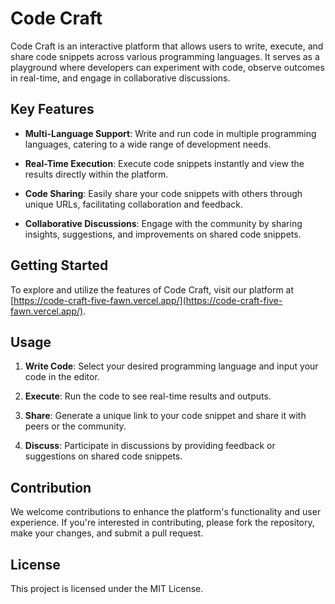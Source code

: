 # Code Craft

Code Craft is an interactive platform that allows users to write, execute, and share code snippets across various programming languages. It serves as a playground where developers can experiment with code, observe outcomes in real-time, and engage in collaborative discussions.

## Key Features

- **Multi-Language Support**: Write and run code in multiple programming languages, catering to a wide range of development needs.

- **Real-Time Execution**: Execute code snippets instantly and view the results directly within the platform.

- **Code Sharing**: Easily share your code snippets with others through unique URLs, facilitating collaboration and feedback.

- **Collaborative Discussions**: Engage with the community by sharing insights, suggestions, and improvements on shared code snippets.

## Getting Started

To explore and utilize the features of Code Craft, visit our platform at [https://code-craft-five-fawn.vercel.app/](https://code-craft-five-fawn.vercel.app/).

## Usage

1. **Write Code**: Select your desired programming language and input your code in the editor.

2. **Execute**: Run the code to see real-time results and outputs.

3. **Share**: Generate a unique link to your code snippet and share it with peers or the community.

4. **Discuss**: Participate in discussions by providing feedback or suggestions on shared code snippets.

## Contribution

We welcome contributions to enhance the platform's functionality and user experience. If you're interested in contributing, please fork the repository, make your changes, and submit a pull request.

## License

This project is licensed under the MIT License.
